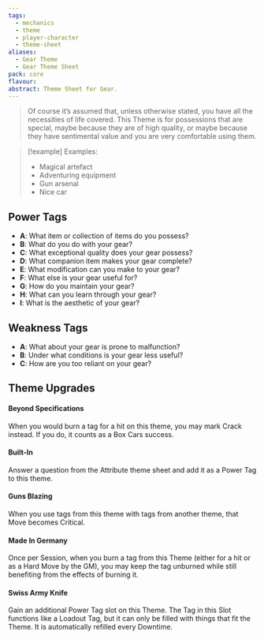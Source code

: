 ```yaml
---
tags:
  - mechanics
  - theme
  - player-character
  - theme-sheet
aliases:
  - Gear Theme
  - Gear Theme Sheet
pack: core
flavour: 
abstract: Theme Sheet for Gear.
---
```

> Of course it’s assumed that, unless otherwise stated, you have all the necessities of life covered. This Theme is for possessions that are special, maybe because they are of high quality, or maybe because they have sentimental value and you are very comfortable using them. 

> [!example] Examples:
> - Magical artefact
> - Adventuring equipment
> - Gun arsenal
> - Nice car

## Power Tags
- **A**: What item or collection of items do you possess?
- **B**: What do you do with your gear?
- **C**: What exceptional quality does your gear possess?
- **D**: What companion item makes your gear complete?
- **E**: What modification can you make to your gear?
- **F**: What else is your gear useful for?
- **G**: How do you maintain your gear?
- **H**: What can you learn through your gear?
- **I**: What is the aesthetic of your gear?

## Weakness Tags
- **A**: What about your gear is prone to malfunction?
- **B**: Under what conditions is your gear less useful?
- **C**: How are you too reliant on your gear?

## Theme Upgrades
#### Beyond Specifications
 When you would burn a tag for a hit on this theme, you may mark Crack instead. If you do, it counts as a Box Cars success.
#### Built-In
 Answer a question from the Attribute theme sheet and add it as a Power Tag to this theme.
#### Guns Blazing
 When you use tags from this theme with tags from another theme, that Move becomes Critical.
#### Made In Germany
 Once per Session, when you burn a tag from this Theme (either for a hit or as a Hard Move by the GM), you may keep the tag unburned while still benefiting from the effects of burning it.
#### Swiss Army Knife
 Gain an additional Power Tag slot on this Theme. The Tag in this Slot functions like a Loadout Tag, but it can only be filled with things that fit the Theme. It is automatically refilled every Downtime.

